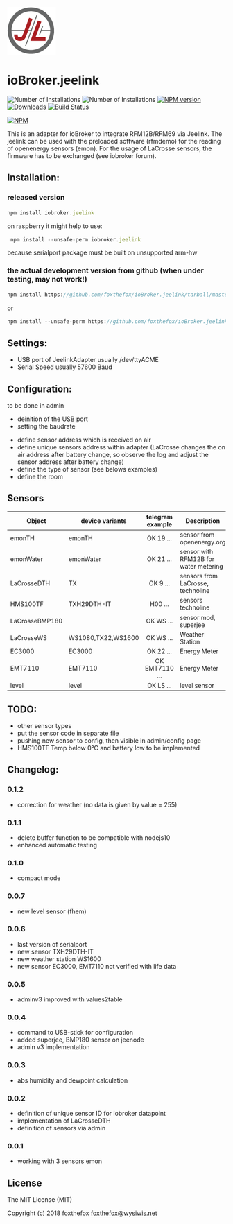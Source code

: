 ![Logo](admin/jeelab_logo.png)
# ioBroker.jeelink
![Number of Installations](http://iobroker.live/badges/jeelink-installed.svg) ![Number of Installations](http://iobroker.live/badges/jeelink-stable.svg) [![NPM version](http://img.shields.io/npm/v/iobroker.jeelink.svg)](https://www.npmjs.com/package/iobroker.jeelink)
[![Downloads](https://img.shields.io/npm/dm/iobroker.jeelink.svg)](https://www.npmjs.com/package/iobroker.jeelink)
[![Build Status](https://travis-ci.org/foxthefox/ioBroker.jeelink.svg?branch=master)](https://travis-ci.org/foxthefox/ioBroker.jeelink)

[![NPM](https://nodei.co/npm/iobroker.jeelink.png?downloads=true)](https://nodei.co/npm/iobroker.jeelink/)

This is an adapter for ioBroker to integrate RFM12B/RFM69 via Jeelink.
The jeelink can be used with the preloaded software (rfmdemo) for the reading of openenergy sensors (emon).
For the usage of LaCrosse sensors, the firmware has to be exchanged (see iobroker forum).

## Installation:
### released version
```javascript
npm install iobroker.jeelink
```
on raspberry it might help to use:
```javascript
 npm install --unsafe-perm iobroker.jeelink
 ```
 because serialport package must be built on unsupported arm-hw 

### the actual development version from github (when under testing, may not work!)
```javascript
npm install https://github.com/foxthefox/ioBroker.jeelink/tarball/master --production
```
or
```javascript
npm install --unsafe-perm https://github.com/foxthefox/ioBroker.jeelink/tarball/master --production
```
## Settings:
- USB port of JeelinkAdapter usually /dev/ttyACME
- Serial Speed usually 57600 Baud

## Configuration:
to be done in admin
* deinition of the USB port
* setting the baudrate
- define sensor address which is received on air
- define unique sensors address within adapter (LaCrosse changes the on air address after battery change, so observe the log and adjust the sensor address after battery change)
- define the type of sensor (see belows examples)
- define the room

## Sensors
|Object|device variants|telegram example|Description|
|--------|-------|:-:|--------|
|emonTH|emonTH|OK 19 ...|sensor from openenergy.org|
|emonWater|emonWater|OK 21 ... |sensor with RFM12B for water metering|
|LaCrosseDTH |TX|OK 9 ... |sensors from LaCrosse, technoline|
|HMS100TF |TXH29DTH-IT|H00 ... |sensors technoline|
|LaCrosseBMP180||OK WS ... |sensor mod, superjee|
|LaCrosseWS|WS1080,TX22,WS1600|OK WS ... |Weather Station|
|EC3000|EC3000|OK 22 ... |Energy Meter|
|EMT7110|EMT7110|OK EMT7110 ... |Energy Meter|
|level|level|OK LS ... |level sensor|

## TODO:
* other sensor types
* put the sensor code in separate file
* pushing new sensor to config, then visible in admin/config page
* HMS100TF Temp below 0°C and battery low to be implemented


## Changelog:
### 0.1.2
* correction for weather (no data is given by value = 255)

### 0.1.1
* delete buffer function to be compatible with nodejs10
* enhanced automatic testing

### 0.1.0
* compact mode

### 0.0.7
* new level sensor (fhem)

### 0.0.6
* last version of serialport
* new sensor TXH29DTH-IT
* new weather station WS1600
* new sensor EC3000, EMT7110 not verified with life data

### 0.0.5
* adminv3 improved with values2table

### 0.0.4
* command to USB-stick for configuration
* added superjee, BMP180 sensor on jeenode
* admin v3 implementation

### 0.0.3
* abs humidity and dewpoint calculation

### 0.0.2
* definition of unique sensor ID for iobroker datapoint
* implementation of LaCrosseDTH
* definition of sensors via admin

### 0.0.1
* working with 3 sensors emon

## License

The MIT License (MIT)

Copyright (c) 2018 foxthefox <foxthefox@wysiwis.net>
